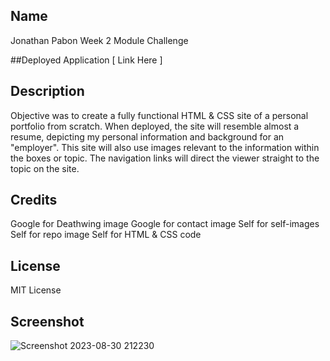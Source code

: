 ## Name
Jonathan Pabon
Week 2 Module Challenge

##Deployed Application
[ Link Here ]

## Description
Objective was to create a fully functional HTML & CSS site of a personal portfolio from scratch. When deployed, the site will resemble almost a resume, depicting my personal information and background for an "employer". This site will also use images relevant to the information within the boxes or topic. The navigation links will direct the viewer straight to the topic on the site. 

## Credits
Google for Deathwing image
Google for contact image
Self for self-images
Self for repo image
Self for HTML & CSS code

## License
MIT License

## Screenshot
![Screenshot 2023-08-30 212230](https://github.com/Teronega/Professional-Portfolio/assets/128359388/cea594df-9564-42b6-b2f8-59d1659ad754)
